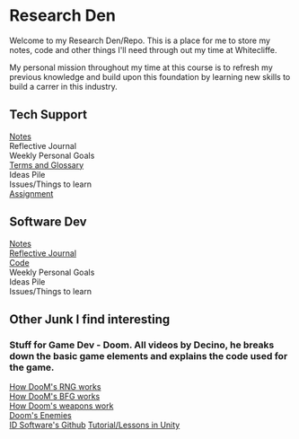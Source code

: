 # Research Den
Welcome to my Research Den/Repo. This is a place for me to store my notes, code and other things I'll need through out my time at Whitecliffe.

My personal mission throughout my time at this course is to refresh my previous knowledge and build upon this foundation by learning new skills to build a carrer in this industry.

## Tech Support
[Notes](./TechSupport/notes/main.md) </br>
Reflective Journal </br>
Weekly Personal Goals </br>
[Terms and Glossary](./TechSupport/glossary.md) </br>
Ideas Pile </br>
Issues/Things to learn </br>
[Assignment](./TechSupport/practicalassessment/passessmentmain.md)

## Software Dev
[Notes](./SoftwareDev/notes/main.md) </br>
[Reflective Journal](./SoftwareDev/reflectivejournal.md) </br>
[Code](./SoftwareDev/code/main.md) </br>
Weekly Personal Goals </br>
Ideas Pile </br>
Issues/Things to learn

## Other Junk I find interesting
### Stuff for Game Dev - Doom. All videos by Decino, he breaks down the basic game elements and explains the code used for the game.
[How DooM's RNG works](https://www.youtube.com/watch?v=pq3x1Jy8pYM) </br>
[How DooM's BFG works](https://www.youtube.com/watch?v=MsCqLQJ1EOc) </br>
[How Doom's weapons work](https://www.youtube.com/watch?v=GLeMj-OYV1c) </br>
[Doom's Enemies](https://www.youtube.com/watch?v=1fcqYr1NevE) </br>
[ID Software's Github](https://github.com/id-Software)
[Tutorial/Lessons in Unity](https://www.youtube.com/watch?v=6WfYrxAeChw&list=PLZ1b66Z1KFKgClHCa0cfJ5qc6PMrpU9PR&index=5)
